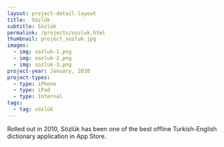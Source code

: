 ```yaml
---
layout: project-detail-layout
title:  Sözlük
subtitle: Sözlük
permalink: /projects/sozluk.html
thumbnail: project_sozluk.jpg
images:
  - img: sozluk-1.png
  - img: sozluk-2.png
  - img: sozluk-3.png
project-year: January, 2010
project-types:
  - type: iPhone
  - type: iPad
  - type: Internal
tags:
  - tag: sözlük
---
```


Rolled out in 2010, Sözlük has been one of the best offline Turkish-English dictionary application in App Store.
